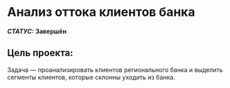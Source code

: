 # Анализ оттока клиентов банка


***СТАТУС:*** **Завершён**


## Цель проекта:

Задача — проанализировать клиентов регионального банка и выделить сегменты клиентов, которые склонны уходить из банка.
